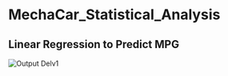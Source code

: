 # MechaCar_Statistical_Analysis

## Linear Regression to Predict MPG

![Output Delv1](Deliverable1.png)
